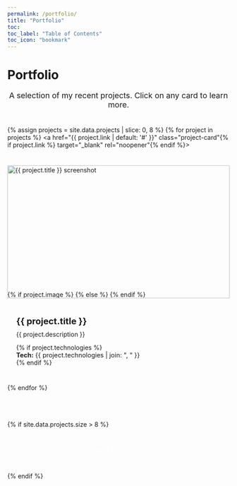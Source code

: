 ```yaml
---
permalink: /portfolio/
title: "Portfolio"
toc: 
toc_label: "Table of Contents"
toc_icon: "bookmark"
---
```


# Portfolio

<p class="intro">A selection of my recent projects. Click on any card to learn more.</p>

<div class="projects-grid">

  {% assign projects = site.data.projects | slice: 0, 8 %}
  {% for project in projects %}
  <a href="{{ project.link | default: '#' }}" class="project-card"{% if project.link %} target="_blank" rel="noopener"{% endif %}>
    <div class="card-image-wrapper">
      {% if project.image %}
      <img src="{{ project.image }}" alt="{{ project.title }} screenshot" class="card-image">
      {% else %}
      <div class="card-image placeholder"></div>
      {% endif %}
    </div>
    <div class="card-content">
      <h2 class="card-title">{{ project.title }}</h2>
      <p class="card-description">{{ project.description }}</p>
      {% if project.technologies %}
      <p class="card-tech"><strong>Tech:</strong> {{ project.technologies | join: ", " }}</p>
      {% endif %}
    </div>
  </a>
  {% endfor %}

</div>

<!-- Optional: add pagination if you have more than 8 -->
{% if site.data.projects.size > 8 %}
<nav class="portfolio-pagination">
  <a href="/portfolio/page2/" class="button">Next Projects →</a>
</nav>
{% endif %}

<style>
/* Intro text */
.intro {
  margin: 0 0 1rem;
  color: var(--color-text-secondary);
  font-size: 1.1rem;
  text-align: center;
}

/* Grid */
.projects-grid {
  display: grid;
  grid-template-columns: repeat(auto-fit, minmax(260px, 1fr));
  gap: 1.5rem;
  margin-top: 1.5rem;
}

/* Card */
.project-card {
  background: var(--color-bg-secondary);
  border-radius: var(--border-radius);
  overflow: hidden;
  box-shadow: var(--shadow-small);
  text-decoration: none;
  color: inherit;
  display: flex;
  flex-direction: column;
  transition: transform .2s, box-shadow .2s;
}
.project-card:hover {
  transform: translateY(-4px);
  box-shadow: var(--shadow-medium);
}

/* Image wrapper for consistent aspect ratio */
.card-image-wrapper {
  width: 100%;
  padding-top: 56.25%; /* 16:9 aspect */
  position: relative;
  background: var(--color-bg-tertiary);
}
.card-image {
  position: absolute;
  top: 0; left: 0;
  width: 100%; height: 100%;
  object-fit: cover;
  transition: transform .3s;
}
.project-card:hover .card-image {
  transform: scale(1.05);
}
/* Placeholder if no image */
.card-image.placeholder {
  position: absolute;
  top: 0; left: 0;
  width: 100%; height: 100%;
  background: var(--color-bg-tertiary);
}

/* Content */
.card-content {
  padding: 1rem 1.25rem;
  flex: 1;
  display: flex;
  flex-direction: column;
}
.card-title {
  margin: 0 0 .5rem;
  font-size: 1.25rem;
}
.card-description {
  flex: 1;
  margin: 0 0 .75rem;
  color: var(--color-text-secondary);
  line-height: 1.4;
}
.card-tech {
  margin: 0;
  font-size: .9rem;
  color: var(--color-text-secondary);
}

/* Pagination */
.portfolio-pagination {
  text-align: center;
  margin: 2rem 0;
}
.portfolio-pagination .button {
  display: inline-block;
  padding: .6rem 1.2rem;
  border-radius: var(--border-radius-small);
  background-color: var(--color-accent);
  color: #fff;
  text-decoration: none;
  transition: background .2s;
}
.portfolio-pagination .button:hover {
  background-color: var(--color-accent-hover);
}
</style>
